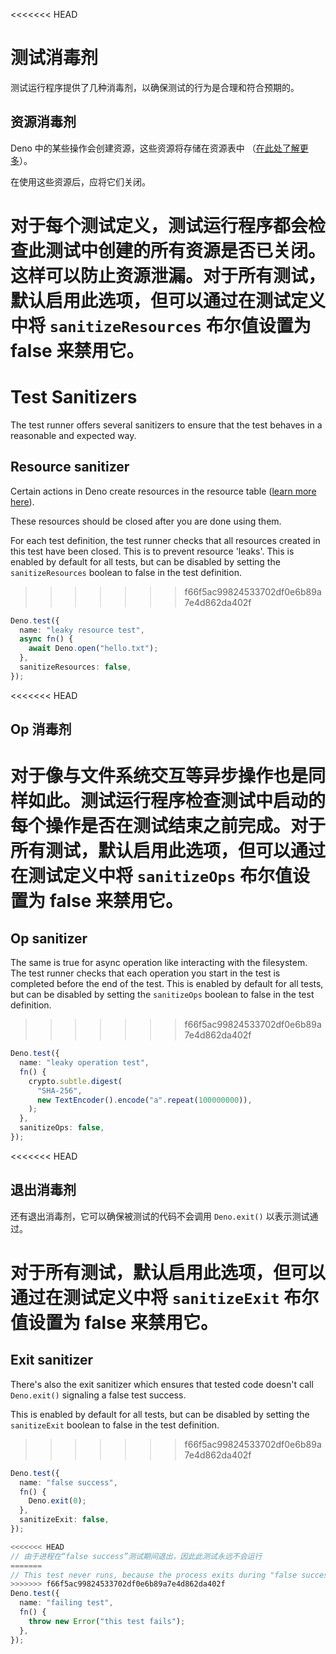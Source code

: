 <<<<<<< HEAD
# 测试消毒剂

测试运行程序提供了几种消毒剂，以确保测试的行为是合理和符合预期的。

## 资源消毒剂

Deno 中的某些操作会创建资源，这些资源将存储在资源表中
（[在此处了解更多](../../references/contributing/architecture.md)）。

在使用这些资源后，应将它们关闭。

对于每个测试定义，测试运行程序都会检查此测试中创建的所有资源是否已关闭。这样可以防止资源泄漏。对于所有测试，默认启用此选项，但可以通过在测试定义中将
`sanitizeResources` 布尔值设置为 false 来禁用它。
=======
# Test Sanitizers

The test runner offers several sanitizers to ensure that the test behaves in a
reasonable and expected way.

## Resource sanitizer

Certain actions in Deno create resources in the resource table
([learn more here](../../references/contributing/architecture.md)).

These resources should be closed after you are done using them.

For each test definition, the test runner checks that all resources created in
this test have been closed. This is to prevent resource 'leaks'. This is enabled
by default for all tests, but can be disabled by setting the `sanitizeResources`
boolean to false in the test definition.
>>>>>>> f66f5ac99824533702df0e6b89a7e4d862da402f

```ts
Deno.test({
  name: "leaky resource test",
  async fn() {
    await Deno.open("hello.txt");
  },
  sanitizeResources: false,
});
```

<<<<<<< HEAD
## Op 消毒剂

对于像与文件系统交互等异步操作也是同样如此。测试运行程序检查测试中启动的每个操作是否在测试结束之前完成。对于所有测试，默认启用此选项，但可以通过在测试定义中将
`sanitizeOps` 布尔值设置为 false 来禁用它。
=======
## Op sanitizer

The same is true for async operation like interacting with the filesystem. The
test runner checks that each operation you start in the test is completed before
the end of the test. This is enabled by default for all tests, but can be
disabled by setting the `sanitizeOps` boolean to false in the test definition.
>>>>>>> f66f5ac99824533702df0e6b89a7e4d862da402f

```ts
Deno.test({
  name: "leaky operation test",
  fn() {
    crypto.subtle.digest(
      "SHA-256",
      new TextEncoder().encode("a".repeat(100000000)),
    );
  },
  sanitizeOps: false,
});
```

<<<<<<< HEAD
## 退出消毒剂

还有退出消毒剂，它可以确保被测试的代码不会调用 `Deno.exit()` 以表示测试通过。

对于所有测试，默认启用此选项，但可以通过在测试定义中将 `sanitizeExit`
布尔值设置为 false 来禁用它。
=======
## Exit sanitizer

There's also the exit sanitizer which ensures that tested code doesn't call
`Deno.exit()` signaling a false test success.

This is enabled by default for all tests, but can be disabled by setting the
`sanitizeExit` boolean to false in the test definition.
>>>>>>> f66f5ac99824533702df0e6b89a7e4d862da402f

```ts
Deno.test({
  name: "false success",
  fn() {
    Deno.exit(0);
  },
  sanitizeExit: false,
});

<<<<<<< HEAD
// 由于进程在“false success”测试期间退出，因此此测试永远不会运行
=======
// This test never runs, because the process exits during "false success" test
>>>>>>> f66f5ac99824533702df0e6b89a7e4d862da402f
Deno.test({
  name: "failing test",
  fn() {
    throw new Error("this test fails");
  },
});
```
